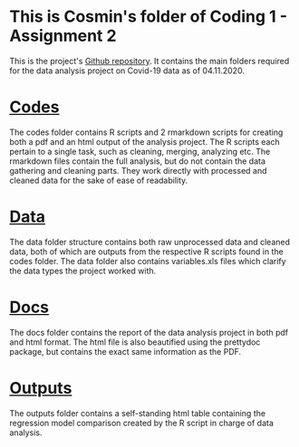 # This is Cosmin's folder of Coding 1 - Assignment 2
This is the project's [Github repository](https://github.com/cosmin-ticu/homework_codesANDmore_Coding1_MScBA/tree/master/Task2_Cosmin-Covid-Assignment). It contains the main folders required for the data analysis project on Covid-19 data as of 04.11.2020.
# [Codes](https://github.com/cosmin-ticu/homework_codesANDmore_Coding1_MScBA/tree/master/Task2_Cosmin-Covid-Assignment/codes)
The codes folder contains R scripts and 2 rmarkdown scripts for creating both a pdf and an html output of the analysis project. The R scripts each pertain to a single task, such as cleaning, merging, analyzing etc. The rmarkdown files contain the full analysis, but do not contain the data gathering and cleaning parts. They work directly with processed and cleaned data for the sake of ease of readability.
# [Data](https://github.com/cosmin-ticu/homework_codesANDmore_Coding1_MScBA/tree/master/Task2_Cosmin-Covid-Assignment/data)
The data folder structure contains both raw unprocessed data and cleaned data, both of which are outputs from the respective R scripts found in the codes folder. The data folder also contains variables.xls files which clarify the data types the project worked with.
# [Docs](https://github.com/cosmin-ticu/homework_codesANDmore_Coding1_MScBA/tree/master/Task2_Cosmin-Covid-Assignment/docs)
The docs folder contains the report of the data analysis project in both pdf and html format. The html file is also beautified using the prettydoc package, but contains the exact same information as the PDF.
# [Outputs](https://github.com/cosmin-ticu/homework_codesANDmore_Coding1_MScBA/tree/master/Task2_Cosmin-Covid-Assignment/output(s))
The outputs folder contains a self-standing html table containing the regression model comparison created by the R script in charge of data analysis.
